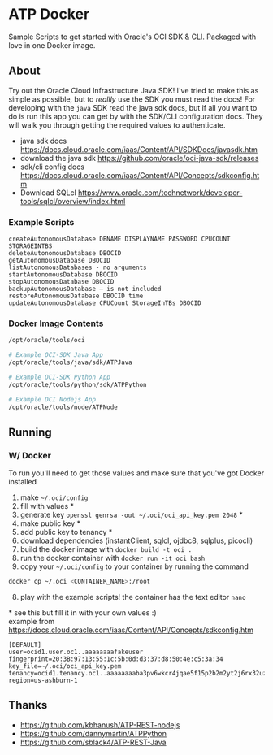 # ATP Docker 
Sample Scripts to get started with Oracle's OCI SDK & CLI. Packaged with love in one Docker image. 


## About
Try out the Oracle Cloud Infrastructure Java SDK! I've tried to make this as simple as possible, but to *reallly* use the SDK you must read the docs! For developing with the `java` SDK read the java sdk docs, but if all you want to do is run this app you can get by with the SDK/CLI configuration docs. They will walk you through getting the required values to authenticate. 

- java sdk docs https://docs.cloud.oracle.com/iaas/Content/API/SDKDocs/javasdk.htm 
- download the java sdk https://github.com/oracle/oci-java-sdk/releases 
- sdk/cli config docs https://docs.cloud.oracle.com/iaas/Content/API/Concepts/sdkconfig.htm 
- Download SQLcl https://www.oracle.com/technetwork/developer-tools/sqlcl/overview/index.html 

### Example Scripts 

```
createAutonomousDatabase DBNAME DISPLAYNAME PASSWORD CPUCOUNT STORAGEINTBS
deleteAutonomousDatabase DBOCID
getAutonomousDatabase DBOCID
listAutonomousDatabases - no arguments
startAutonomousDatabase DBOCID
stopAutonomousDatabase DBOCID
backupAutonomousDatabase – is not included
restoreAutonomousDatabase DBOCID time
updateAutonomousDatabase CPUCount StorageInTBs DBOCID
```

### Docker Image Contents 

```bash
/opt/oracle/tools/oci

# Example OCI-SDK Java App
/opt/oracle/tools/java/sdk/ATPJava

# Example OCI-SDK Python App
/opt/oracle/tools/python/sdk/ATPPython

# Example OCI Nodejs App
/opt/oracle/tools/node/ATPNode

```


## Running 

### W/ Docker
To run you'll need to get those values and make sure that you've got Docker installed

1. make    `~/.oci/config`
2. fill with values *
3. generate key `openssl genrsa -out ~/.oci/oci_api_key.pem 2048` *
4. make public key *
5. add public key to tenancy *
1. download dependencies (instantClient, sqlcl, ojdbc8, sqlplus, picocli)
6. build the docker image with `docker build -t oci .`
7. run the docker container with `docker run -it oci bash`
1. copy your `~/.oci/config` to your container by running the command 
```bash
docker cp ~/.oci <CONTAINER_NAME>:/root
```
8. play with the example scripts! the container has the text editor `nano`


\* see this but fill it in with your own values :)  
example from https://docs.cloud.oracle.com/iaas/Content/API/Concepts/sdkconfig.htm
```
[DEFAULT]
user=ocid1.user.oc1..aaaaaaaafakeuser
fingerprint=20:3B:97:13:55:1c:5b:0d:d3:37:d8:50:4e:c5:3a:34
key_file=~/.oci/oci_api_key.pem
tenancy=ocid1.tenancy.oc1..aaaaaaaaba3pv6wkcr4jqae5f15p2b2m2yt2j6rx32uzr4h25vqstifsfdsq
region=us-ashburn-1
```


## Thanks 
- https://github.com/kbhanush/ATP-REST-nodejs
- https://github.com/dannymartin/ATPPython
- https://github.com/sblack4/ATP-REST-Java
